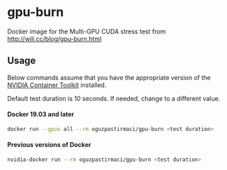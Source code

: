 # gpu-burn
Docker image for the Multi-GPU CUDA stress test from http://wili.cc/blog/gpu-burn.html

## Usage

Below commands assume that you have the appropriate version of the [NVIDIA Container Toolkit](https://github.com/NVIDIA/nvidia-docker) installed.

Default test duration is 10 seconds. If needed, change <test duration> to a different value.

#### Docker 19.03 and later
```zsh
docker run --gpus all --rm oguzpastirmaci/gpu-burn <test duration>
```

#### Previous versions of Docker

```zsh
nvidia-docker run --rm oguzpastirmaci/gpu-burn <test duration>
```
